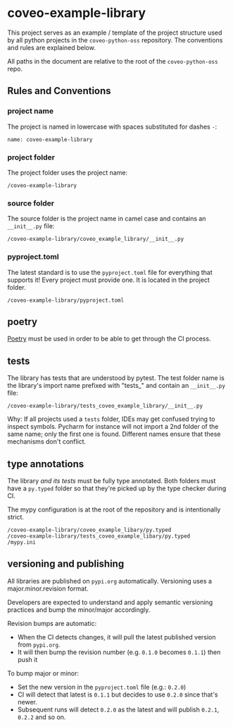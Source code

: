 # coveo-example-library

This project serves as an example / template of the project structure used by all python projects in the `coveo-python-oss` repository.
The conventions and rules are explained below.

All paths in the document are relative to the root of the `coveo-python-oss` repo.


## Rules and Conventions

### project name

The project is named in lowercase with spaces substituted for dashes `-`:

    name: coveo-example-library


### project folder

The project folder uses the project name:

    /coveo-example-library


### source folder

The source folder is the project name in camel case and contains an `__init__.py` file:

    /coveo-example-library/coveo_example_library/__init__.py


### pyproject.toml

The latest standard is to use the `pyproject.toml` file for everything that supports it!
Every project must provide one. It is located in the project folder.

    /coveo-example-library/pyproject.toml


## poetry

[Poetry](https://github.com/python-poetry/poetry) must be used in order to be able to get through the CI process.


## tests

The library has tests that are understood by pytest.
The test folder name is the library's import name prefixed with "tests_" and contain an `__init__.py` file: 

    /coveo-example-library/tests_coveo_example_library/__init__.py

Why: If all projects used a `tests` folder, IDEs may get confused trying to inspect symbols.
Pycharm for instance will not import a 2nd folder of the same name; only the first one is found.
Different names ensure that these mechanisms don't conflict.


## type annotations

The library _and its tests_ must be fully type annotated. Both folders must have a `py.typed` folder
so that they're picked up by the type checker during CI.

The mypy configuration is at the root of the repository and is intentionally strict.

    /coveo-example-library/coveo_example_libary/py.typed
    /coveo-example-library/tests_coveo_example_libary/py.typed
    /mypy.ini


## versioning and publishing

All libraries are published on `pypi.org` automatically.
Versioning uses a major.minor.revision format. 

Developers are expected to understand and apply semantic versioning practices and bump the minor/major accordingly.

Revision bumps are automatic:
- When the CI detects changes, it will pull the latest published version from `pypi.org`.
- It will then bump the revision number (e.g. `0.1.0` becomes `0.1.1`) then push it

To bump major or minor:
- Set the new version in the `pyproject.toml` file (e.g.: `0.2.0`)
- CI will detect that latest is `0.1.1` but decides to use `0.2.0` since that's newer.
- Subsequent runs will detect `0.2.0` as the latest and will publish `0.2.1`, `0.2.2` and so on.
